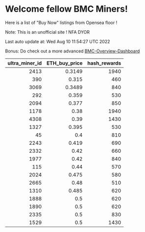 # Welcome fellow BMC Miners!
Here is a list of "Buy Now" listings from Opensea floor !

Note: This is an unofficial site ! NFA DYOR

Last auto update at: Wed Aug 10 11:54:27 UTC 2022

Bonus: Do check out a more advanced [BMC-Overview-Dashboard](https://dune.com/defifunk/BMC-Overview-Dashboard)


|   ultra_miner_id |   ETH_buy_price |   hash_rewards |
|-----------------:|----------------:|---------------:|
|             2413 |          0.3149 |           1940 |
|              390 |          0.315  |            460 |
|             3069 |          0.3489 |            840 |
|              292 |          0.359  |            530 |
|             2094 |          0.377  |            850 |
|             1178 |          0.38   |           1940 |
|             4308 |          0.39   |           1430 |
|             1327 |          0.395  |            530 |
|               45 |          0.4    |            810 |
|             2243 |          0.419  |            690 |
|             2332 |          0.42   |            660 |
|             1977 |          0.42   |            840 |
|              115 |          0.44   |            570 |
|             2024 |          0.475  |            580 |
|             2665 |          0.48   |            510 |
|             1310 |          0.485  |            620 |
|             1888 |          0.5    |            620 |
|             1890 |          0.5    |            620 |
|             2335 |          0.5    |            830 |
|             1529 |          0.5    |           1430 |